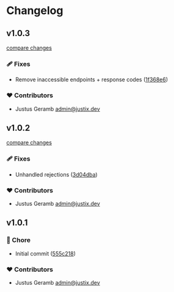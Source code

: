 # Changelog


## v1.0.3

[compare changes](https://github.com/devite-io/ecourier-client/compare/v1.0.2...v1.0.3)

### 🩹 Fixes

- Remove inaccessible endpoints + response codes ([1f368e6](https://github.com/devite-io/ecourier-client/commit/1f368e6))

### ❤️ Contributors

- Justus Geramb <admin@justix.dev>

## v1.0.2

[compare changes](https://github.com/devite-io/ecourier-client/compare/v1.0.1...v1.0.2)

### 🩹 Fixes

- Unhandled rejections ([3d04dba](https://github.com/devite-io/ecourier-client/commit/3d04dba))

### ❤️ Contributors

- Justus Geramb <admin@justix.dev>

## v1.0.1


### 🏡 Chore

- Initial commit ([555c218](https://github.com/devite-io/ecourier-client/commit/555c218))

### ❤️ Contributors

- Justus Geramb <admin@justix.dev>

